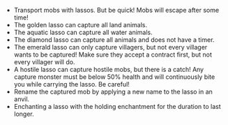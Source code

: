 + Transport mobs with lassos. But be quick! Mobs will escape after some time!
+ The golden lasso can capture all land animals.
+ The aquatic lasso can capture all water animals.
+ The diamond lasso can capture all animals and does not have a timer.
+ The emerald lasso can only capture villagers, but not every villager wants to be captured! Make sure they accept a contract first, but not every villager will do.
+ A hostile lasso can capture hostile mobs, but there is a catch! Any capture monster must be below 50% health and will continuously bite you while carrying the lasso. Be careful!
+ Rename the captured mob by applying a new name to the lasso in an anvil.
+ Enchanting a lasso with the holding enchantment for the duration to last longer.